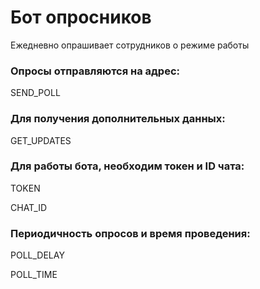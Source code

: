 # Бот опросников
Ежедневно опрашивает сотрудников о режиме работы 

### Опросы отправляются на адрес:
SEND_POLL 

### Для получения дополнительных данных:
GET_UPDATES

### Для работы бота, необходим токен и ID чата:
TOKEN 

CHAT_ID

### Периодичность опросов и время проведения:
POLL_DELAY

POLL_TIME